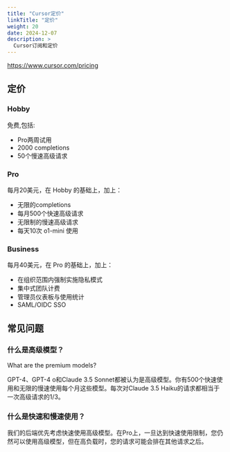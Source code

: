 ```yaml
---
title: "Cursor定价"
linkTitle: "定价"
weight: 20
date: 2024-12-07
description: >
  Cursor订阅和定价
---
```


https://www.cursor.com/pricing

## 定价

### Hobby

免费,包括:

- Pro两周试用
- 2000 completions 
- 50个慢速高级请求

### Pro

每月20美元，在 Hobby 的基础上，加上：

- 无限的completions
- 每月500个快速高级请求
- 无限制的慢速高级请求
- 每天10次 o1-mini 使用

### Business

每月40美元，在 Pro 的基础上，加上：

- 在组织范围内强制实施隐私模式
- 集中式团队计费
- 管理员仪表板与使用统计
- SAML/OIDC SSO

## 常见问题

### 什么是高级模型？

What are the premium models?

GPT-4、GPT-4 o和Claude 3.5 Sonnet都被认为是高级模型。你有500个快速使用和无限的慢速使用每个月这些模型。每次对Claude 3.5 Haiku的请求都相当于一次高级请求的1/3。

### 什么是快速和慢速使用？

我们的后端优先考虑快速使用高级模型。在Pro上，一旦达到快速使用限制，您仍然可以使用高级模型，但在高负载时，您的请求可能会排在其他请求之后。

